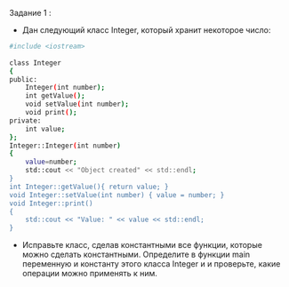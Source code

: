 Задание 1 :

- Дан следующий класс Integer, который хранит некоторое число:


```sh
#include <iostream>
 
class Integer
{
public:
    Integer(int number);
    int getValue();
    void setValue(int number);
    void print();
private:
    int value;
};
Integer::Integer(int number)
{
    value=number;
    std::cout << "Object created" << std::endl;
}
int Integer::getValue(){ return value; }
void Integer::setValue(int number) { value = number; }
void Integer::print()
{
    std::cout << "Value: " << value << std::endl;
}
```

- Исправьте класс, сделав константными все функции, которые можно сделать константными. Определите в функции main переменную и константу этого класса Integer и и проверьте, какие операции можно применять к ним.
